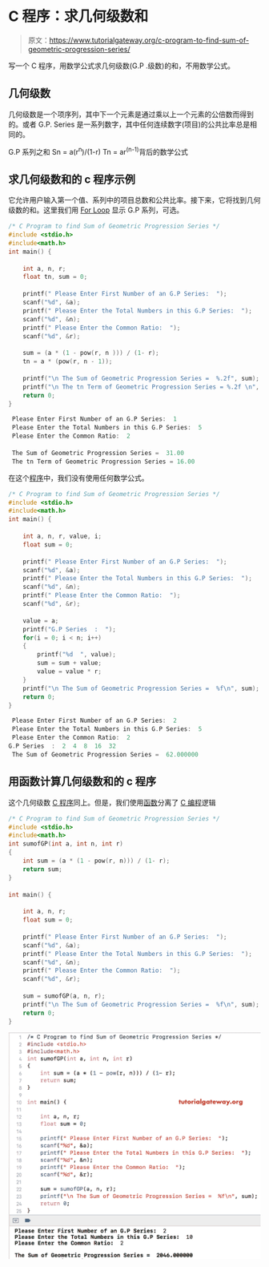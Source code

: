 # C 程序：求几何级数和

> 原文：<https://www.tutorialgateway.org/c-program-to-find-sum-of-geometric-progression-series/>

写一个 C 程序，用数学公式求几何级数(G.P .级数)的和，不用数学公式。

## 几何级数

几何级数是一个项序列，其中下一个元素是通过乘以上一个元素的公倍数而得到的。或者 G.P. Series 是一系列数字，其中任何连续数字(项目)的公共比率总是相同的。

G.P 系列之和
Sn = a(r<sup>n</sup>)/(1-r)
Tn = ar<sup>(n-1)</sup>背后的数学公式

## 求几何级数和的 c 程序示例

它允许用户输入第一个值、系列中的项目总数和公共比率。接下来，它将找到几何级数的和。这里我们用 [For Loop](https://www.tutorialgateway.org/for-loop-in-c-programming/) 显示 G.P 系列，可选。

```c
/* C Program to find Sum of Geometric Progression Series */
#include <stdio.h>
#include<math.h>
int main() {

    int a, n, r;
    float tn, sum = 0;

    printf(" Please Enter First Number of an G.P Series:  ");
    scanf("%d", &a);
    printf(" Please Enter the Total Numbers in this G.P Series:  ");
    scanf("%d", &n);
    printf(" Please Enter the Common Ratio:  ");
    scanf("%d", &r);

    sum = (a * (1 - pow(r, n ))) / (1- r);
    tn = a * (pow(r, n - 1));

    printf("\n The Sum of Geometric Progression Series =  %.2f", sum);
    printf("\n The tn Term of Geometric Progression Series = %.2f \n", tn);
    return 0;
}
```

```c
 Please Enter First Number of an G.P Series:  1
 Please Enter the Total Numbers in this G.P Series:  5
 Please Enter the Common Ratio:  2

 The Sum of Geometric Progression Series =  31.00
 The tn Term of Geometric Progression Series = 16.00 
```

在这个[程序](https://www.tutorialgateway.org/c-programming-examples/)中，我们没有使用任何数学公式。

```c
/* C Program to find Sum of Geometric Progression Series */
#include <stdio.h>
#include<math.h>
int main() {

    int a, n, r, value, i;
    float sum = 0;

    printf(" Please Enter First Number of an G.P Series:  ");
    scanf("%d", &a);
    printf(" Please Enter the Total Numbers in this G.P Series:  ");
    scanf("%d", &n);
    printf(" Please Enter the Common Ratio:  ");
    scanf("%d", &r);

    value = a;
    printf("G.P Series  :  ");
    for(i = 0; i < n; i++)
    {
        printf("%d  ", value);
        sum = sum + value;
        value = value * r;
    }
    printf("\n The Sum of Geometric Progression Series =  %f\n", sum);
    return 0;
}
```

```c
 Please Enter First Number of an G.P Series:  2
 Please Enter the Total Numbers in this G.P Series:  5
 Please Enter the Common Ratio:  2
G.P Series  :  2  4  8  16  32  
 The Sum of Geometric Progression Series =  62.000000
```

## 用函数计算几何级数和的 c 程序

这个几何级数 [C 程序](https://www.tutorialgateway.org/c-programming-examples/)同上。但是，我们使用[函数](https://www.tutorialgateway.org/functions-in-c/)分离了 [C 编程](https://www.tutorialgateway.org/c-programming/)逻辑

```c
/* C Program to find Sum of Geometric Progression Series */
#include <stdio.h>
#include<math.h>
int sumofGP(int a, int n, int r)
{
    int sum = (a * (1 - pow(r, n))) / (1- r);
    return sum;
}

int main() {

    int a, n, r;
    float sum = 0;

    printf(" Please Enter First Number of an G.P Series:  ");
    scanf("%d", &a);
    printf(" Please Enter the Total Numbers in this G.P Series:  ");
    scanf("%d", &n);
    printf(" Please Enter the Common Ratio:  ");
    scanf("%d", &r);

    sum = sumofGP(a, n, r);
    printf("\n The Sum of Geometric Progression Series =  %f\n", sum);
    return 0;
}
```

![C Program to find Sum of Geometric Progression Series 3](img/b2d5a11088679a72a085a80bb12b438a.png)